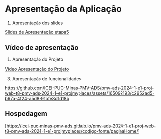 # Apresentação da Aplicação

1. Apresentação dos slides

[Slides de Apresentação etapa5 ](ApresentacaoEtapa5.pdf)

## Vídeo de apresentação

1. Apresentação do Projeto

[Vídeo Apresentação do Projeto ](/documentos/img/apresentacaoProjeto.mp4)

3. Apresentação de funcionalidades


https://github.com/ICEI-PUC-Minas-PMV-ADS/pmv-ads-2024-1-e1-proj-web-t8-pmv-ads-2024-1-e1-projmyplaces/assets/165092193/c2952ad5-b67a-4f24-a5d8-91bfe8d1d18b




## Hospedagem


[https://icei-puc-minas-pmv-ads.github.io/pmv-ads-2024-1-e1-proj-web-t8-pmv-ads-2024-1-e1-projmyplaces/codigo-fonte/paginaHome/]
